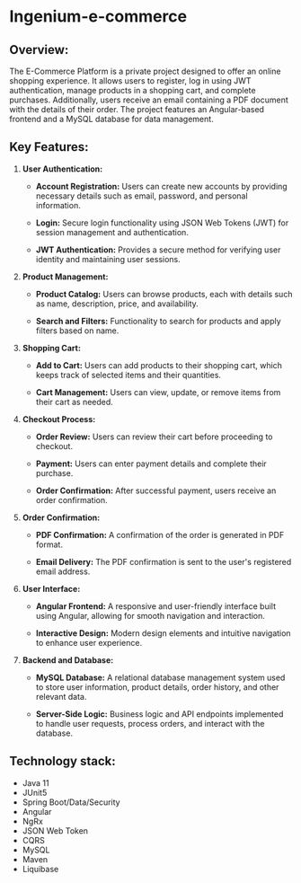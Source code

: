 # Ingenium-e-commerce

## Overview: 
The E-Commerce Platform is a private project designed to offer an online shopping experience. It allows users to register, log in using JWT authentication, manage products in a shopping cart, and complete purchases. Additionally, users receive an email containing a PDF document with the details of their order. The project features an Angular-based frontend and a MySQL database for data management.

## Key Features:

1. **User Authentication:**
   
   * **Account Registration:** Users can create new accounts by providing necessary details such as email, password, and personal information.
   
   * **Login:** Secure login functionality using JSON Web Tokens (JWT) for session management and authentication.
   
   * **JWT Authentication:** Provides a secure method for verifying user identity and maintaining user sessions.

2. **Product Management:**
   
   * **Product Catalog:** Users can browse products, each with details such as name, description, price, and availability.
   
   * **Search and Filters:** Functionality to search for products and apply filters based on name.

3. **Shopping Cart:**
   
   * **Add to Cart:** Users can add products to their shopping cart, which keeps track of selected items and their quantities.
   
   * **Cart Management:** Users can view, update, or remove items from their cart as needed.

4. **Checkout Process:**
   
   * **Order Review:** Users can review their cart before proceeding to checkout.
   
   * **Payment:** Users can enter payment details and complete their purchase.
   
   * **Order Confirmation:** After successful payment, users receive an order confirmation.

5. **Order Confirmation:**
    
   * **PDF Confirmation:** A confirmation of the order is generated in PDF format.
   
   * **Email Delivery:** The PDF confirmation is sent to the user's registered email address.

6. **User Interface:**
    
   * **Angular Frontend:** A responsive and user-friendly interface built using Angular, allowing for smooth navigation and interaction.
    
   * **Interactive Design:** Modern design elements and intuitive navigation to enhance user experience.

7. **Backend and Database:**
    
   * **MySQL Database:** A relational database management system used to store user information, product details, order history, and other relevant data.
    
   * **Server-Side Logic:** Business logic and API endpoints implemented to handle user requests, process orders, and interact with the database.

## Technology stack: 
* Java 11
* JUnit5
* Spring Boot/Data/Security
* Angular
* NgRx
* JSON Web Token
* CQRS
* MySQL
* Maven
* Liquibase
